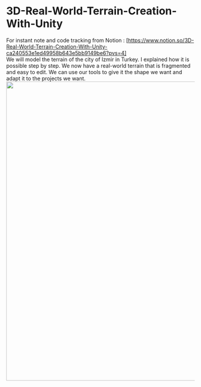 # 3D-Real-World-Terrain-Creation-With-Unity
For instant note and code tracking from Notion : [https://www.notion.so/3D-Real-World-Terrain-Creation-With-Unity-ca240553e1ed49958b643e5bb9149be6?pvs=4]  
We will model the terrain of the city of Izmir in Turkey. I explained how it is possible step by step.
We now have a real-world terrain that is fragmented and easy to edit. We can use our tools to give it the shape we want and adapt it to the projects we want.
<img src="https://i.hizliresim.com/su86c7w.png"  width="1150" height="800">
